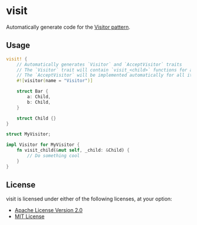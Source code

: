 # visit

Automatically generate code for the [Visitor pattern](https://en.wikipedia.org/wiki/Visitor_pattern).

## Usage

```rust
visit! {
    // Automatically generates `Visitor` and `AcceptVisitor` traits
    // The `Visitor` trait will contain `visit_<child>` functions for all items inside of the macro call.
    // The `AcceptVisitor` will be implemented automatically for all items.
    #![visitor(name = "Visitor")]

    struct Bar {
        a: Child,
        b: Child,
    }

    struct Child {}
}

struct MyVisitor;

impl Visitor for MyVisitor {
    fn visit_child(&mut self, _child: &Child) {
        // Do something cool
    }
}
```

## License

visit is licensed under either of the following licenses, at your option:

* [Apache License Version 2.0](LICENSE-APACHE)
* [MIT License](LICENSE-MIT)
